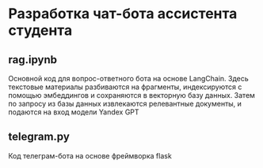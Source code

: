# Разработка чат-бота ассистента студента

## rag.ipynb

Основной код для вопрос-ответного бота на основе LangChain. Здесь текстовые материалы разбиваются на фрагменты, индексируются с помощью эмбеддингов и сохраняются в векторную базу данных. Затем по запросу из базы данных извлекаются релевантные документы, и подаются на вход модели Yandex GPT

## telegram.py
Код телеграм-бота на основе фреймворка flask
